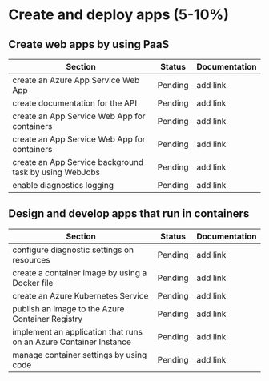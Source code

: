 # Create and deploy apps (5-10%)

## Create web apps by using PaaS

| Section | Status | Documentation
| --- | --- | --- |
| create an Azure App Service Web App | Pending | add link |
| create documentation for the API | Pending | add link |
| create an App Service Web App for containers | Pending | add link |
| create an App Service Web App for containers | Pending | add link |
| create an App Service background task by using WebJobs | Pending | add link |
| enable diagnostics logging | Pending | add link |

## Design and develop apps that run in containers

| Section | Status | Documentation
| --- | --- | --- |
| configure diagnostic settings on resources | Pending | add link |
| create a container image by using a Docker file | Pending | add link |
| create an Azure Kubernetes Service | Pending | add link |
| publish an image to the Azure Container Registry | Pending | add link |
| implement an application that runs on an Azure Container Instance | Pending | add link |
| manage container settings by using code | Pending | add link |
